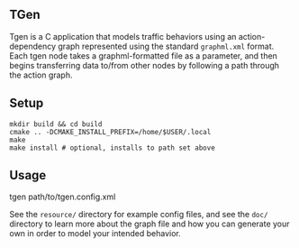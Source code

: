 ## TGen

Tgen is a C application that models traffic behaviors using an action-dependency
graph represented using the standard `graphml.xml` format. Each tgen node
takes a graphml-formatted file as a parameter, and then begins transferring data
to/from other nodes by following a path through the action graph.

## Setup

```
mkdir build && cd build
cmake .. -DCMAKE_INSTALL_PREFIX=/home/$USER/.local
make
make install # optional, installs to path set above
```

## Usage

tgen path/to/tgen.config.xml

See the `resource/` directory for example config files, and see the `doc/`
directory to learn more about the graph file and how you can generate your own
in order to model your intended behavior.

